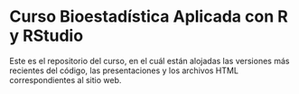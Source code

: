 # Curso Bioestadística Aplicada con R y RStudio

Este es el repositorio del curso, en el cuál están alojadas las versiones más recientes del código, las presentaciones y los archivos HTML correspondientes al sitio web.
